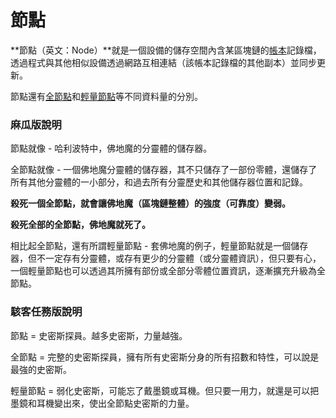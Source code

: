 # 節點

**節點（英文：Node）**就是一個設備的儲存空間內含某區塊鏈的[帳本](../../fen-san-shi-ben.md)記錄檔，透過程式與其他相似設備透過網路互相連結（該帳本記錄檔的其他副本）並同步更新。

節點還有[全節點](quan.md)和[輕量節點](liang.md)等不同資料量的分別。

### 麻瓜版說明

節點就像 - 哈利波特中，佛地魔的分靈體的儲存器。 

全節點就像 - 一個佛地魔分靈體的儲存器，其不只儲存了一部份零體，還儲存了所有其他分靈體的一小部分，和過去所有分靈歷史和其他儲存器位置和記錄。 

**殺死一個全節點，就會讓佛地魔（區塊鏈整體）的強度（可靠度）變弱。**

**殺死全部的全節點，佛地魔就死了。** 

相比起全節點，還有所謂輕量節點 - 套佛地魔的例子，輕量節點就是一個儲存器，但不一定存有分靈體，或存有更少的分靈體（或分靈體資訊），但只要有心，一個輕量節點也可以透過其所擁有部份或全部分零體位置資訊，逐漸擴充升級為全節點。

### 駭客任務版說明

節點 = 史密斯探員。越多史密斯，力量越強。 

全節點 = 完整的史密斯探員，擁有所有史密斯分身的所有招數和特性，可以說是最強的史密斯。 

輕量節點 = 弱化史密斯，可能忘了戴墨鏡或耳機。但只要一用力，就還是可以把墨鏡和耳機變出來，使出全節點史密斯的力量。

